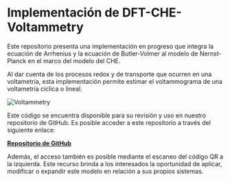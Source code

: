 # Implementación de DFT-CHE-Voltammetry

Este repositorio presenta una implementación en progreso que integra la ecuación de Arrhenius y la ecuación de Butler-Volmer al modelo de Nernst-Planck en el marco del modelo del CHE.

Al dar cuenta de los procesos redox y de transporte que ocurren en una voltametría, esta implementación permite estimar el voltammograma de una voltametría cíclica o lineal.

![Voltammetry](figures/chapter_1B/1B_link_voltammetry.png)

Este código se encuentra disponible para su revisión y uso en nuestro repositorio de GitHub. Es posible acceder a este repositorio a través del siguiente enlace:

**[Repositorio de GitHub](https://github.com/AkarisDimitry/VASP)**

Además, el acceso también es posible mediante el escaneo del código QR a la izquierda. Este recurso brinda a los interesados la oportunidad de aplicar, modificar o expandir este modelo en relación a sus propios sistemas.
